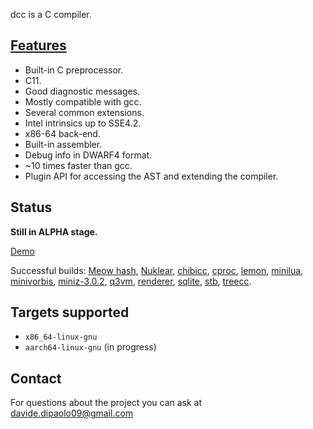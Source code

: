 dcc is a C compiler.


## [Features](https://github.com/dipa09/dcc/blob/main/status.md)
- Built-in C preprocessor.
- C11.
- Good diagnostic messages.
- Mostly compatible with gcc.
- Several common extensions.
- Intel intrinsics up to SSE4.2.
- x86-64 back-end.
- Built-in assembler.
- Debug info in DWARF4 format.
- ~10 times faster than gcc.
- Plugin API for accessing the AST and extending the compiler.


## Status
**Still in ALPHA stage.**

[Demo](https://youtu.be/TPWxtAFwiks)

Successful builds:
[Meow hash](https://github.com/cmuratori/meow_hash), 
[Nuklear](https://github.com/Immediate-Mode-UI/Nuklear), 
[chibicc](https://github.com/rui314/chibicc), 
[cproc](https://sr.ht/~mcf/cproc), 
[lemon](https://compiler-dept.github.io/lemon), 
[minilua](https://github.com/edubart/minilua), 
[minivorbis](https://github.com/edubart/minivorbis), 
[miniz-3.0.2](https://github.com/richgel999/miniz), 
[q3vm](https://github.com/jnz/q3vm), 
[renderer](https://github.com/zauonlok/renderer), 
[sqlite](https://github.com/sqlite/sqlite), 
[stb](https://github.com/nothings/stb/), 
[treecc](https://github.com/rweather/treecc).


## Targets supported
- `x86_64-linux-gnu`
- `aarch64-linux-gnu` (in progress)


## Contact
For questions about the project you can ask at davide.dipaolo09@gmail.com
